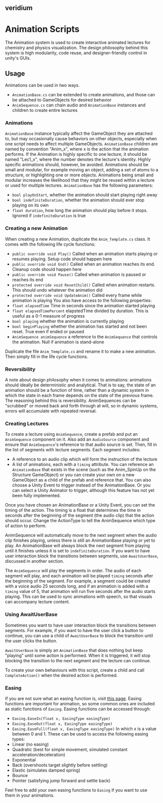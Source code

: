 ## veridium
# Animation Scripts

The Animation system is used to create interactive animated lectures for chemistry and physics visualization. The design philosophy behind this system is high modularity, code reuse, and designer-friendly control in unity's GUIs.

## Usage

Animations can be used in two ways. 
* `AnimationBase.cs` can be extended to create animations, and those can be attached to GameObjects for desired behavior
* `AnimSequence.cs` can chain audio and `AnimationBase` instances and children to create entire lectures

### Animations
`AnimationBase` instance typically affect the GameObject they are attached to, but may occasionally cause behaviors on other objects, especially when one script needs to affect multiple GameObjects. `AnimationBase` children are named by convention "Anim_x", where x is the action that the animation performs. If the Animation is highly specific to one lecture, it should be named "Lec1_x", where the number denotes the lecture's identity. Highly specific animations should, however, be avoided. Animations should be small and modular, for example moving an object, adding a set of atoms to a structure, or highlighting one or more objects. Animations being small and modular increases the likelihood that they might be reused within a lecture or used for multiple lectures. `AnimationBase` has the following parameters:
* `bool playOnStart`, whether the animation should start playing right away
* `bool indefiniteDuration`, whether the animation should ever stop playing on its own
* `float duration`, how long the animation should play before it stops. Ignored if `indefiniteDuration` is true

### Creating a new Animation
When creating a new Animation, duplicate the `Anim_Template.cs` class. It comes with the following life cycle functions:
* `public override void Play()` Called when an animation starts playing or resumes playing. Setup code should happen here
* `public override void End()` Called when an animation reaches its end. Cleanup code should happen here
* `public override void Pause()` Called when animation is paused or reaches its end
* `protected override void ResetChild()` Called when animation restarts. This should undo whatever the animation did
* `protected override void UpdateAnim()` Called every frame while animation is playing
You also have access to the following properties:
* `float elapsedTime` Time in seconds since the animation started playing
* `float elapsedTimePercent` elapstedTime divided by duration. This is useful as a 0-1 measure of progress
* `bool playing` whether the animation is currently playing
* `bool beginPlaying` whether the animation has started and not been reset. True even if ended or paused
* `AnimSequence animSequence` a reference to the `AnimSequence` that controls the animation. Null if animation is stand-alone

Duplicate the file `Anim_Template.cs` and rename it to make a new animation. Then simply fill in the life cycle functions.

### Reversibility
A note about design philosophy when it comes to animations: animations should ideally be deterministic and analytical. That is to say, the state of an animation should be a function of time, rather than a dynamic system in which the state in each frame depends on the state of the previous frame. The reasoning behind this is reversibility. AnimSequences can be "scrubbed" or moved back and forth through at will, so in dynamic systems, errors will accumulate with repeated reversal. 

### Creating Lectures
To create a lecture using `AnimSequence`, create a prefab and put an `AnimSequence` component on it. Also add an `AudioSource` component and ensure that `AnimSequence`'s reference to that audio source is set. Then, fill in the list of segments with lecture segments. Each segment includes:
* A reference to an audio clip which will form the instruction of the lecture
* A list of animations, each with a `timing` attribute.
You can reference an `AnimationBase` that exists in the scene (such as the Anim_SpinUp on the Structure GameObject) or you can create your own on a new GameObject as a child of the prefab and reference that. You can also choose a Unity Event to trigger instead of the AnimationBase. Or you can select a Unity Animator to trigger, although this feature has not yet been fully implemented.

Once you have chosen an AnimationBase or a Unity Event, you can set the timing of the action. The timing is a float that determines the time in seconds after the beginning of the segment (the audio clip) that the action should occur. Change the ActionType to tell the AnimSequence which type of action to perform.

AnimSequence will automatically move to the next segment when the audio clip finishes playing, unless there is still an AnimationBase playing or yet to play. An AnimationBase will always block the next segment from playing until it finishes unless it is set to `indefiniteDuration`. If you want to have user interaction block the transitions between segments, use `AwaitUserBase`, discussed in another section.

The `AnimSequence` will play the segments in order. The audio of each segment will play, and each animation will be played `timing` seconds after the beginning of the segment. For example, a segment could be created with a voice audio 25 seconds long, and if an animation is added with a `timing` value of 5, that animation will run five seconds after the audio starts playing. This can be used to sync animations with speech, so that visuals can accompany lecture content.

### Using AwaitUserBase

Sometimes you want to have user interaction block the transitions between segments. For example, if you want to have the user click a button to continue, you can use a child of `AwaitUserBase` to block the transition until the user clicks the button.

`AwaitUserBase` is simply an `AnimationBase` that does nothing but keep "playing" until some action is performed. When it is triggered, it will stop blocking the transition to the next segment and the lecture can continue.

To create your own behaviours with this script, create a child and call `CompleteAction()` when the desired action is performed.

### Easing
If you are not sure what an easing function is, visit [this page](https://easings.net). Easing functions are important for animation, so some common ones are included as static functions of `Easing`. Easing functions can be accessed through:
* `Easing.EaseIn(float x, EasingType easingType)`
* `Easing.EaseOut(float x, EasingType easingType)`
* `Easing.EaseFull(float x, EasingType easingType)`
In which x is a value between 0 and 1. These can be used to access the following easing types:
* Linear (no easing)
* Quadratic (best for simple movement, simulated constant acceleration/deceleration)
* Exponential
* Back (overshoots target slightly before settling)
* Elastic (simulates damped spring)
* Bounce
* Pointer (satisfying jump forward and settle back)

Feel free to add your own easing functions to `Easing` if you want to use them in your animations.
